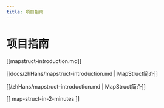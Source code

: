```yaml
---
title: 项目指南
---
```

# 项目指南

[[mapstruct-introduction.md]]

[[docs/zhHans/mapstruct-introduction.md | MapStruct简介]]

[[/zhHans/mapstruct-introduction.md | MapStruct简介]]

[[ map-struct-in-2-minutes ]]